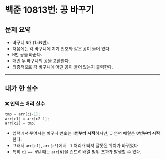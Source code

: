 # 백준 10813번: 공 바꾸기

## 문제 요약
- 바구니 `N`개 (1~N번).
- 처음에는 각 바구니에 자기 번호와 같은 공이 들어 있다.
- `M`번 공을 바꾼다.
- 매번 두 바구니의 공을 교환한다.
- 최종적으로 각 바구니에 어떤 공이 들어 있는지 출력한다.

---

## 내가 한 실수

### ❌ 인덱스 처리 실수
```c
tmp = arr[c1-1];
arr[c1] = arr[c2-1];
arr[c2] = tmp;
```

* 입력에서 주어지는 바구니 번호는 **1번부터 시작**하지만, C 언어 배열은 **0번부터 시작**한다.
* 그래서 `arr[c1]`, `arr[c2]`에서 `-1` 처리가 빠져 잘못된 위치가 바뀌었다.
* 특히 `c1 == N`일 때는 `arr[N]`을 건드려 배열 범위 초과가 발생할 수 있다.

